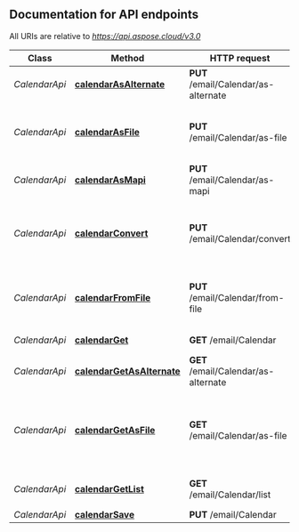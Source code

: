 

## Documentation for API endpoints

All URIs are relative to *https://api.aspose.cloud/v3.0*

Class | Method | HTTP request | Description
------------ | ------------- | ------------- | -------------
*CalendarApi* | [**calendarAsAlternate**](CalendarApi.md#calendarasalternate) | **PUT** /email/Calendar/as-alternate | Convert iCalendar to AlternateView             
*CalendarApi* | [**calendarAsFile**](CalendarApi.md#calendarasfile) | **PUT** /email/Calendar/as-file | Converts calendar model to specified format and returns as file.             
*CalendarApi* | [**calendarAsMapi**](CalendarApi.md#calendarasmapi) | **PUT** /email/Calendar/as-mapi | Converts CalendarDto to MapiCalendarDto.             
*CalendarApi* | [**calendarConvert**](CalendarApi.md#calendarconvert) | **PUT** /email/Calendar/convert | Converts calendar document to specified format and returns as file.             
*CalendarApi* | [**calendarFromFile**](CalendarApi.md#calendarfromfile) | **PUT** /email/Calendar/from-file | Converts calendar document to a model representation.             
*CalendarApi* | [**calendarGet**](CalendarApi.md#calendarget) | **GET** /email/Calendar | Get calendar file from storage.             
*CalendarApi* | [**calendarGetAsAlternate**](CalendarApi.md#calendargetasalternate) | **GET** /email/Calendar/as-alternate | Get iCalendar from storage as AlternateView             
*CalendarApi* | [**calendarGetAsFile**](CalendarApi.md#calendargetasfile) | **GET** /email/Calendar/as-file | Converts calendar document from storage to specified format and returns as file.             
*CalendarApi* | [**calendarGetList**](CalendarApi.md#calendargetlist) | **GET** /email/Calendar/list | Get iCalendar list from storage folder.             
*CalendarApi* | [**calendarSave**](CalendarApi.md#calendarsave) | **PUT** /email/Calendar | Save iCalendar             


    
